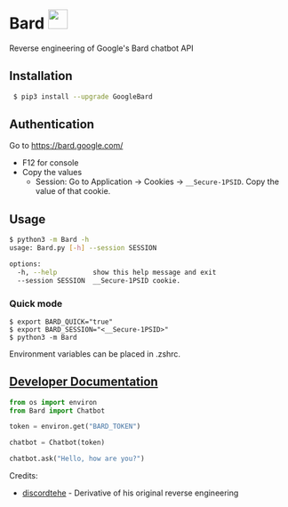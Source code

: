 # Bard <img src="https://www.gstatic.com/lamda/images/favicon_v1_150160cddff7f294ce30.svg" width="35px" />
Reverse engineering of Google's Bard chatbot API

## Installation
```bash
 $ pip3 install --upgrade GoogleBard
```

## Authentication
Go to https://bard.google.com/

- F12 for console
- Copy the values
  - Session: Go to Application → Cookies → `__Secure-1PSID`. Copy the value of that cookie.

## Usage

```bash
$ python3 -m Bard -h
usage: Bard.py [-h] --session SESSION

options:
  -h, --help         show this help message and exit
  --session SESSION  __Secure-1PSID cookie.
```

### Quick mode
```
$ export BARD_QUICK="true"
$ export BARD_SESSION="<__Secure-1PSID>"
$ python3 -m Bard
```
Environment variables can be placed in .zshrc.

## [Developer Documentation](https://github.com/acheong08/Bard/blob/main/DOCUMENTATION.md)
```python
from os import environ
from Bard import Chatbot

token = environ.get("BARD_TOKEN")

chatbot = Chatbot(token)

chatbot.ask("Hello, how are you?")
```

Credits:
- [discordtehe](https://github.com/discordtehe) - Derivative of his original reverse engineering
